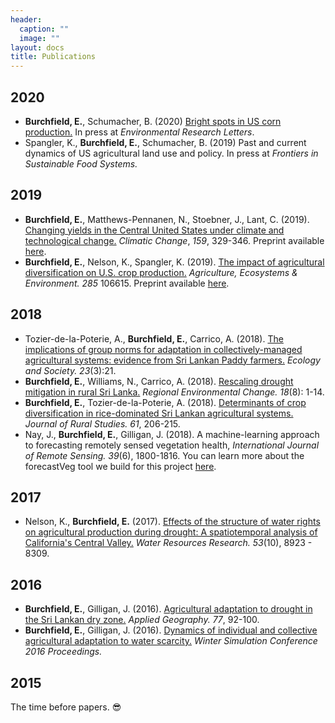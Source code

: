 ```yaml
---
header:
  caption: ""
  image: ""
layout: docs
title: Publications
---
```


## 2020

* **Burchfield, E.**, Schumacher, B. (2020) [Bright spots in US corn production.](https://doi.org/10.1088/1748-9326/aba5b4) In press at _Environmental Research Letters_.
* Spangler, K., **Burchfield, E.**, Schumacher, B. (2019) Past and current dynamics of US agricultural land use and policy. In press at _Frontiers in Sustainable Food Systems._ 

## 2019

* **Burchfield, E.**, Matthews-Pennanen, N., Stoebner, J., Lant, C. (2019).  [Changing yields in the Central United States under climate and technological change.](/publication/2019_CC) _Climatic Change_, _159_, 329-346.  Preprint available [here](/files/Burchfield_FY_preprint.pdf).
* **Burchfield, E.**, Nelson, K., Spangler, K. (2019).  [The impact of agricultural diversification on U.S. crop production.](/publication/2019_AEE) _Agriculture, Ecosystems & Environment._ _285_ 106615. Preprint available [here](/files/Burchfield_SDI_preprint.pdf).  

## 2018

* Tozier-de-la-Poterie, A., **Burchfield, E.**, Carrico, A. (2018). [The implications
 of group norms for adaptation in collectively-managed agricultural systems: evidence from Sri Lankan Paddy farmers.](https://doi.org/10.5751/ES-10175-230321) _Ecology and Society._ _23_(3):21. 
* **Burchfield, E.**, Williams, N., Carrico, A. (2018). [Rescaling drought mitigation in rural Sri Lanka.](https://doi.org/10.1007/s10113-018-1374-y) _Regional Environmental Change._ _18_(8): 1-14. 
* **Burchfield, E.**, Tozier-de-la-Poterie, A. (2018).  [Determinants of crop diversification in rice-dominated Sri Lankan agricultural systems.](https://doi.org/10.1016/j.jrurstud.2018.05.010) _Journal of Rural Studies._ _61_, 206-215. 
* Nay, J., **Burchfield, E.**, Gilligan, J. (2018).  A machine-learning approach to forecasting remotely sensed vegetation health, _International Journal of Remote Sensing._ _39_(6), 1800-1816.  You can learn more about the forecastVeg tool we build for this project [here](http://johnjnay.com/forecastVeg/).

## 2017

* Nelson, K., **Burchfield, E.** (2017). [Effects of the structure of water rights on agricultural production during drought: A spatiotemporal analysis of California's Central Valley.](https://doi.org/10.1002/2017WR020666)  _Water Resources Research._ _53_(10), 8923 - 8309. 

## 2016

* **Burchfield, E.**, Gilligan, J. (2016).  [Agricultural adaptation to drought in the Sri Lankan dry zone.](https://doi.org/10.1016/j.apgeog.2016.10.003) _Applied Geography._ _77_, 92-100. 
* **Burchfield, E.**, Gilligan, J. (2016). [Dynamics of individual and collective agricultural adaptation to water scarcity.](https://ssrn.com/abstract=2807452) _Winter Simulation Conference 2016 Proceedings._ 

## 2015

The time before papers. :sunglasses:
